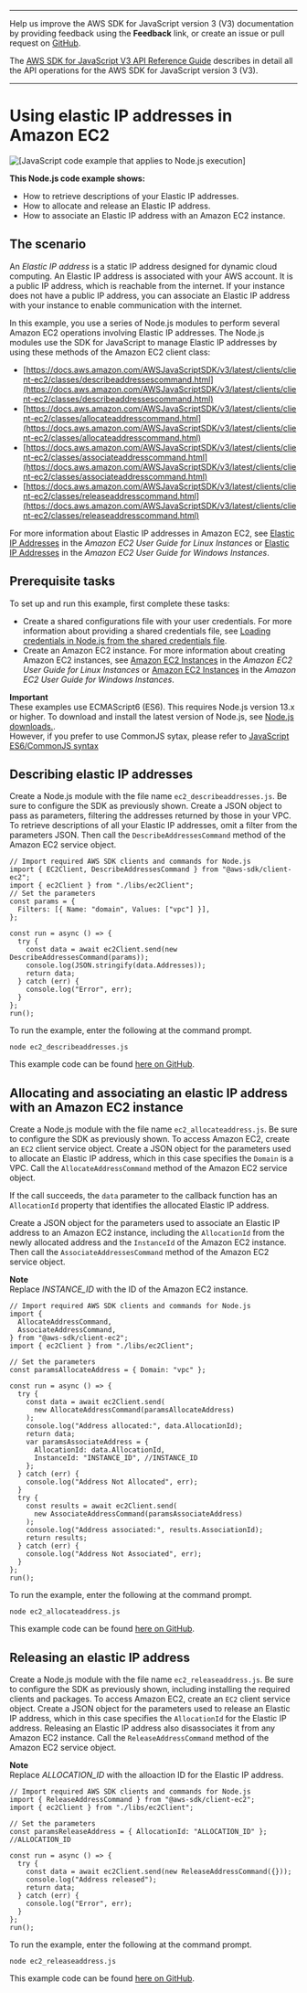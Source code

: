 --------

Help us improve the AWS SDK for JavaScript version 3 \(V3\) documentation by providing feedback using the **Feedback** link, or create an issue or pull request on [GitHub](https://github.com/awsdocs/aws-sdk-for-javascript-v3)\.

 The [AWS SDK for JavaScript V3 API Reference Guide](https://docs.aws.amazon.com/AWSJavaScriptSDK/v3/latest/index.html) describes in detail all the API operations for the AWS SDK for JavaScript version 3 \(V3\)\.

--------

# Using elastic IP addresses in Amazon EC2<a name="ec2-example-elastic-ip-addresses"></a>

![\[JavaScript code example that applies to Node.js execution\]](http://docs.aws.amazon.com/sdk-for-javascript/v3/developer-guide/images/nodeicon.png)

**This Node\.js code example shows:**
+ How to retrieve descriptions of your Elastic IP addresses\.
+ How to allocate and release an Elastic IP address\.
+ How to associate an Elastic IP address with an Amazon EC2 instance\.

## The scenario<a name="ec2-example-elastic-ip-addresses-scenario"></a>

An *Elastic IP address* is a static IP address designed for dynamic cloud computing\. An Elastic IP address is associated with your AWS account\. It is a public IP address, which is reachable from the internet\. If your instance does not have a public IP address, you can associate an Elastic IP address with your instance to enable communication with the internet\.

In this example, you use a series of Node\.js modules to perform several Amazon EC2 operations involving Elastic IP addresses\. The Node\.js modules use the SDK for JavaScript to manage Elastic IP addresses by using these methods of the Amazon EC2 client class:
+ [https://docs.aws.amazon.com/AWSJavaScriptSDK/v3/latest/clients/client-ec2/classes/describeaddressescommand.html](https://docs.aws.amazon.com/AWSJavaScriptSDK/v3/latest/clients/client-ec2/classes/describeaddressescommand.html)
+ [https://docs.aws.amazon.com/AWSJavaScriptSDK/v3/latest/clients/client-ec2/classes/allocateaddresscommand.html](https://docs.aws.amazon.com/AWSJavaScriptSDK/v3/latest/clients/client-ec2/classes/allocateaddresscommand.html)
+ [https://docs.aws.amazon.com/AWSJavaScriptSDK/v3/latest/clients/client-ec2/classes/associateaddresscommand.html](https://docs.aws.amazon.com/AWSJavaScriptSDK/v3/latest/clients/client-ec2/classes/associateaddresscommand.html)
+ [https://docs.aws.amazon.com/AWSJavaScriptSDK/v3/latest/clients/client-ec2/classes/releaseaddresscommand.html](https://docs.aws.amazon.com/AWSJavaScriptSDK/v3/latest/clients/client-ec2/classes/releaseaddresscommand.html)

For more information about Elastic IP addresses in Amazon EC2, see [Elastic IP Addresses](https://docs.aws.amazon.com/AWSEC2/latest/UserGuide/elastic-ip-addresses-eip.html) in the *Amazon EC2 User Guide for Linux Instances* or [Elastic IP Addresses](https://docs.aws.amazon.com/AWSEC2/latest/WindowsGuide/elastic-ip-addresses-eip.html) in the *Amazon EC2 User Guide for Windows Instances*\.

## Prerequisite tasks<a name="ec2-example-elastic-ip-addresses-prerequisites"></a>

To set up and run this example, first complete these tasks:
+ Create a shared configurations file with your user credentials\. For more information about providing a shared credentials file, see [Loading credentials in Node\.js from the shared credentials file](loading-node-credentials-shared.md)\.
+ Create an Amazon EC2 instance\. For more information about creating Amazon EC2 instances, see [Amazon EC2 Instances](https://docs.aws.amazon.com/AWSEC2/latest/UserGuide/Instances.html) in the *Amazon EC2 User Guide for Linux Instances* or [Amazon EC2 Instances](https://docs.aws.amazon.com/AWSEC2/latest/WindowsGuide/Instances.html) in the *Amazon EC2 User Guide for Windows Instances*\.

**Important**  
These examples use ECMAScript6 \(ES6\)\. This requires Node\.js version 13\.x or higher\. To download and install the latest version of Node\.js, see [Node\.js downloads\.](https://nodejs.org/en/download)\.  
However, if you prefer to use CommonJS sytax, please refer to [JavaScript ES6/CommonJS syntax](sdk-example-javascript-syntax.md)

## Describing elastic IP addresses<a name="ec2-example-elastic-ip-addresses-describing"></a>

Create a Node\.js module with the file name `ec2_describeaddresses.js`\. Be sure to configure the SDK as previously shown\. Create a JSON object to pass as parameters, filtering the addresses returned by those in your VPC\. To retrieve descriptions of all your Elastic IP addresses, omit a filter from the parameters JSON\. Then call the `DescribeAddressesCommand` method of the Amazon EC2 service object\.

```
// Import required AWS SDK clients and commands for Node.js
import { EC2Client, DescribeAddressesCommand } from "@aws-sdk/client-ec2";
import { ec2Client } from "./libs/ec2Client";
// Set the parameters
const params = {
  Filters: [{ Name: "domain", Values: ["vpc"] }],
};

const run = async () => {
  try {
    const data = await ec2Client.send(new DescribeAddressesCommand(params));
    console.log(JSON.stringify(data.Addresses));
    return data;
  } catch (err) {
    console.log("Error", err);
  }
};
run();
```

To run the example, enter the following at the command prompt\.

```
node ec2_describeaddresses.js 
```

This example code can be found [here on GitHub](https://github.com/awsdocs/aws-doc-sdk-examples/blob/master/javascriptv3/example_code/ec2/src/ec2_describeaddresses.js)\.

## Allocating and associating an elastic IP address with an Amazon EC2 instance<a name="ec2-example-elastic-ip-addresses-allocating-associating"></a>

Create a Node\.js module with the file name `ec2_allocateaddress.js`\. Be sure to configure the SDK as previously shown\. To access Amazon EC2, create an `EC2` client service object\. Create a JSON object for the parameters used to allocate an Elastic IP address, which in this case specifies the `Domain` is a VPC\. Call the `AllocateAddressCommand` method of the Amazon EC2 service object\.

If the call succeeds, the `data` parameter to the callback function has an `AllocationId` property that identifies the allocated Elastic IP address\.

Create a JSON object for the parameters used to associate an Elastic IP address to an Amazon EC2 instance, including the `AllocationId` from the newly allocated address and the `InstanceId` of the Amazon EC2 instance\. Then call the `AssociateAddressesCommand` method of the Amazon EC2 service object\.

**Note**  
Replace *INSTANCE\_ID* with the ID of the Amazon EC2 instance\.

```
// Import required AWS SDK clients and commands for Node.js
import {
  AllocateAddressCommand,
  AssociateAddressCommand,
} from "@aws-sdk/client-ec2";
import { ec2Client } from "./libs/ec2Client";

// Set the parameters
const paramsAllocateAddress = { Domain: "vpc" };

const run = async () => {
  try {
    const data = await ec2Client.send(
      new AllocateAddressCommand(paramsAllocateAddress)
    );
    console.log("Address allocated:", data.AllocationId);
    return data;
    var paramsAssociateAddress = {
      AllocationId: data.AllocationId,
      InstanceId: "INSTANCE_ID", //INSTANCE_ID
    };
  } catch (err) {
    console.log("Address Not Allocated", err);
  }
  try {
    const results = await ec2Client.send(
      new AssociateAddressCommand(paramsAssociateAddress)
    );
    console.log("Address associated:", results.AssociationId);
    return results;
  } catch (err) {
    console.log("Address Not Associated", err);
  }
};
run();
```

To run the example, enter the following at the command prompt\.

```
node ec2_allocateaddress.js 
```

This example code can be found [here on GitHub](https://github.com/awsdocs/aws-doc-sdk-examples/blob/master/javascriptv3/example_code/ec2/src/ec2_allocateaddress.js)\.

## Releasing an elastic IP address<a name="ec2-example-elastic-ip-addresses-releasing"></a>

Create a Node\.js module with the file name `ec2_releaseaddress.js`\. Be sure to configure the SDK as previously shown, including installing the required clients and packages\. To access Amazon EC2, create an `EC2` client service object\. Create a JSON object for the parameters used to release an Elastic IP address, which in this case specifies the `AllocationId` for the Elastic IP address\. Releasing an Elastic IP address also disassociates it from any Amazon EC2 instance\. Call the `ReleaseAddressCommand` method of the Amazon EC2 service object\.

**Note**  
Replace *ALLOCATION\_ID* with the alloaction ID for the Elastic IP address\.

```
// Import required AWS SDK clients and commands for Node.js
import { ReleaseAddressCommand } from "@aws-sdk/client-ec2";
import { ec2Client } from "./libs/ec2Client";

// Set the parameters
const paramsReleaseAddress = { AllocationId: "ALLOCATION_ID" }; //ALLOCATION_ID

const run = async () => {
  try {
    const data = await ec2Client.send(new ReleaseAddressCommand({}));
    console.log("Address released");
    return data;
  } catch (err) {
    console.log("Error", err);
  }
};
run();
```

To run the example, enter the following at the command prompt\.

```
node ec2_releaseaddress.js 
```

This example code can be found [here on GitHub](https://github.com/awsdocs/aws-doc-sdk-examples/blob/master/javascriptv3/example_code/ec2/src/ec2_releaseaddress.js)\.